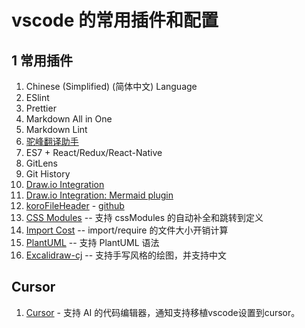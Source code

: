 # vscode 的常用插件和配置

## 1 常用插件

1. Chinese (Simplified) (简体中文) Language
1. ESlint
1. Prettier
1. Markdown All in One
1. Markdown Lint
1. [驼峰翻译助手](https://marketplace.visualstudio.com/items?itemName=svenzhao.var-translation)
1. ES7 + React/Redux/React-Native
1. GitLens
1. Git History
1. [Draw.io Integration](https://marketplace.visualstudio.com/items?itemName=hediet.vscode-drawio)
1. [Draw.io Integration: Mermaid plugin](https://marketplace.visualstudio.com/items?itemName=nopeslide.vscode-drawio-plugin-mermaid)
1. [koroFileHeader](https://marketplace.visualstudio.com/items?itemName=OBKoro1.korofileheader) - [github](https://github.com/OBKoro1/koro1FileHeader/wiki/%E5%AE%89%E8%A3%85%E5%92%8C%E5%BF%AB%E9%80%9F%E4%B8%8A%E6%89%8B)
1. [CSS Modules](https://marketplace.visualstudio.com/items?itemName=clinyong.vscode-css-modules) -- 支持 cssModules 的自动补全和跳转到定义
1. [Import Cost](https://marketplace.visualstudio.com/items?itemName=wix.vscode-import-cost) -- import/require 的文件大小开销计算
1. [PlantUML](https://marketplace.visualstudio.com/items?itemName=jebbs.plantuml) -- 支持 PlantUML 语法
1. [Excalidraw-cj](https://marketplace.visualstudio.com/items?itemName=telesoho.excalidraw-editor-cj) -- 支持手写风格的绘图，并支持中文

## Cursor

1. [Cursor](https://www.cursor.sh/) - 支持 AI 的代码编辑器，通知支持移植vscode设置到cursor。
